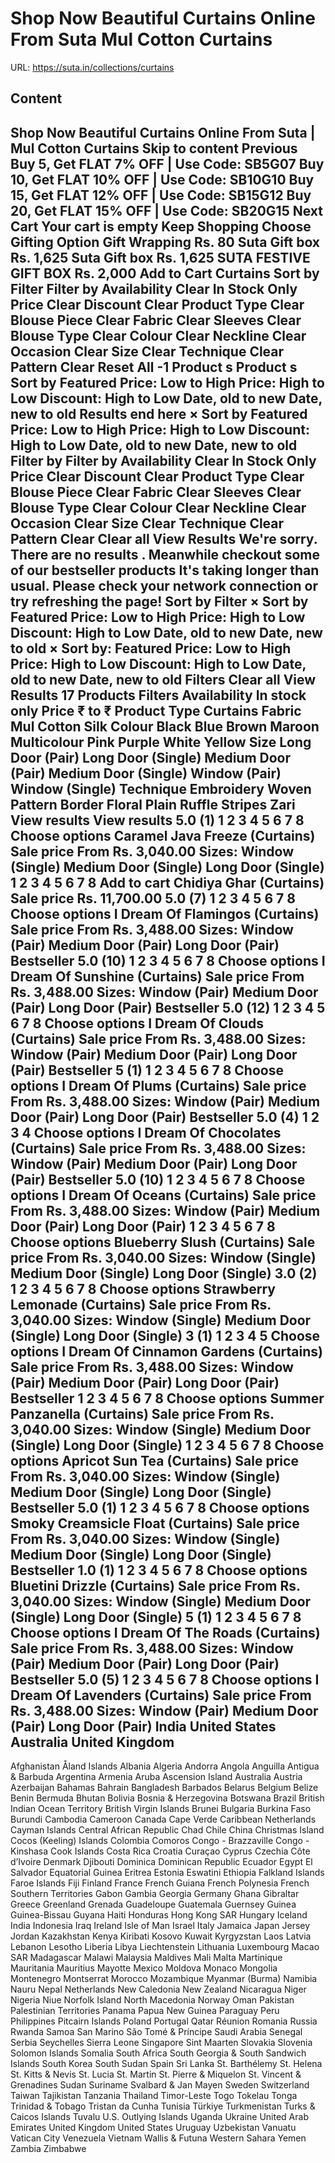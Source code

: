 # Shop Now Beautiful Curtains Online From Suta  Mul Cotton Curtains

URL: https://suta.in/collections/curtains

## Content

Shop Now Beautiful Curtains Online From Suta | Mul Cotton Curtains
Skip to content
Previous
Buy 5, Get FLAT 7% OFF | Use Code: SB5G07
Buy 10, Get FLAT 10% OFF | Use Code: SB10G10
Buy 15, Get FLAT 12% OFF | Use Code: SB15G12
Buy 20, Get FLAT 15% OFF | Use Code: SB20G15
Next
Cart
Your cart is empty
Keep Shopping
Choose Gifting Option
Gift Wrapping
Rs. 80
Suta Gift box
Rs. 1,625
Suta Gift box
Rs. 1,625
SUTA FESTIVE GIFT BOX
Rs. 2,000
Add to Cart
Curtains
Sort by
Filter
Filter by
Availability
Clear
In Stock Only
Price
Clear
Discount
Clear
Product Type
Clear
Blouse Piece
Clear
Fabric
Clear
Sleeves
Clear
Blouse Type
Clear
Colour
Clear
Neckline
Clear
Occasion
Clear
Size
Clear
Technique
Clear
Pattern
Clear
Reset All
-1
Product
s
Product
s
Sort by
Featured
Price: Low to High
Price: High to Low
Discount: High to Low
Date, old to new
Date, new to old
Results end here
×
Sort by
Featured
Price: Low to High
Price: High to Low
Discount: High to Low
Date, old to new
Date, new to old
Filter by
Filter by
Availability
Clear
In Stock Only
Price
Clear
Discount
Clear
Product Type
Clear
Blouse Piece
Clear
Fabric
Clear
Sleeves
Clear
Blouse Type
Clear
Colour
Clear
Neckline
Clear
Occasion
Clear
Size
Clear
Technique
Clear
Pattern
Clear
Clear all
View Results
We're sorry. There are no results
.
Meanwhile checkout some of our bestseller products
It's taking longer than usual. Please check your network connection or try refreshing the page!
Sort by
Filter
×
Sort by
Featured
Price: Low to High
Price: High to Low
Discount: High to Low
Date, old to new
Date, new to old
×
Sort by:
Featured
Price: Low to High
Price: High to Low
Discount: High to Low
Date, old to new
Date, new to old
Filters
Clear all
View Results
17 Products
Filters
Availability
In stock only
Price
₹
to
₹
Product Type
Curtains
Fabric
Mul Cotton
Silk
Colour
Black
Blue
Brown
Maroon
Multicolour
Pink
Purple
White
Yellow
Size
Long Door (Pair)
Long Door (Single)
Medium Door (Pair)
Medium Door (Single)
Window (Pair)
Window (Single)
Technique
Embroidery
Woven
Pattern
Border
Floral
Plain
Ruffle
Stripes
Zari
View results
View results
5.0
(1)
1
2
3
4
5
6
7
8
Choose options
Caramel Java Freeze (Curtains)
Sale price
From Rs. 3,040.00
Sizes:
Window (Single)
Medium Door (Single)
Long Door (Single)
1
2
3
4
5
6
7
8
Add to cart
Chidiya Ghar (Curtains)
Sale price
Rs. 11,700.00
5.0
(7)
1
2
3
4
5
6
7
8
Choose options
I Dream Of Flamingos (Curtains)
Sale price
From Rs. 3,488.00
Sizes:
Window (Pair)
Medium Door (Pair)
Long Door (Pair)
Bestseller
5.0
(10)
1
2
3
4
5
6
7
8
Choose options
I Dream Of Sunshine (Curtains)
Sale price
From Rs. 3,488.00
Sizes:
Window (Pair)
Medium Door (Pair)
Long Door (Pair)
Bestseller
5.0
(12)
1
2
3
4
5
6
7
8
Choose options
I Dream Of Clouds (Curtains)
Sale price
From Rs. 3,488.00
Sizes:
Window (Pair)
Medium Door (Pair)
Long Door (Pair)
Bestseller
5
(1)
1
2
3
4
5
6
7
8
Choose options
I Dream Of Plums (Curtains)
Sale price
From Rs. 3,488.00
Sizes:
Window (Pair)
Medium Door (Pair)
Long Door (Pair)
Bestseller
5.0
(4)
1
2
3
4
Choose options
I Dream Of Chocolates (Curtains)
Sale price
From Rs. 3,488.00
Sizes:
Window (Pair)
Medium Door (Pair)
Long Door (Pair)
Bestseller
5.0
(10)
1
2
3
4
5
6
7
8
Choose options
I Dream Of Oceans (Curtains)
Sale price
From Rs. 3,488.00
Sizes:
Window (Pair)
Medium Door (Pair)
Long Door (Pair)
1
2
3
4
5
6
7
8
Choose options
Blueberry Slush (Curtains)
Sale price
From Rs. 3,040.00
Sizes:
Window (Single)
Medium Door (Single)
Long Door (Single)
3.0
(2)
1
2
3
4
5
6
7
8
Choose options
Strawberry Lemonade (Curtains)
Sale price
From Rs. 3,040.00
Sizes:
Window (Single)
Medium Door (Single)
Long Door (Single)
3
(1)
1
2
3
4
5
Choose options
I Dream Of Cinnamon Gardens (Curtains)
Sale price
From Rs. 3,488.00
Sizes:
Window (Pair)
Medium Door (Pair)
Long Door (Pair)
Bestseller
1
2
3
4
5
6
7
8
Choose options
Summer Panzanella (Curtains)
Sale price
From Rs. 3,040.00
Sizes:
Window (Single)
Medium Door (Single)
Long Door (Single)
1
2
3
4
5
6
7
8
Choose options
Apricot Sun Tea (Curtains)
Sale price
From Rs. 3,040.00
Sizes:
Window (Single)
Medium Door (Single)
Long Door (Single)
Bestseller
5.0
(1)
1
2
3
4
5
6
7
8
Choose options
Smoky Creamsicle Float (Curtains)
Sale price
From Rs. 3,040.00
Sizes:
Window (Single)
Medium Door (Single)
Long Door (Single)
Bestseller
1.0
(1)
1
2
3
4
5
6
7
8
Choose options
Bluetini Drizzle (Curtains)
Sale price
From Rs. 3,040.00
Sizes:
Window (Single)
Medium Door (Single)
Long Door (Single)
5
(1)
1
2
3
4
5
6
7
8
Choose options
I Dream Of The Roads (Curtains)
Sale price
From Rs. 3,488.00
Sizes:
Window (Pair)
Medium Door (Pair)
Long Door (Pair)
Bestseller
5.0
(5)
1
2
3
4
5
6
7
8
Choose options
I Dream Of Lavenders (Curtains)
Sale price
From Rs. 3,488.00
Sizes:
Window (Pair)
Medium Door (Pair)
Long Door (Pair)
India
United States
Australia
United Kingdom
---
Afghanistan
Åland Islands
Albania
Algeria
Andorra
Angola
Anguilla
Antigua & Barbuda
Argentina
Armenia
Aruba
Ascension Island
Australia
Austria
Azerbaijan
Bahamas
Bahrain
Bangladesh
Barbados
Belarus
Belgium
Belize
Benin
Bermuda
Bhutan
Bolivia
Bosnia & Herzegovina
Botswana
Brazil
British Indian Ocean Territory
British Virgin Islands
Brunei
Bulgaria
Burkina Faso
Burundi
Cambodia
Cameroon
Canada
Cape Verde
Caribbean Netherlands
Cayman Islands
Central African Republic
Chad
Chile
China
Christmas Island
Cocos (Keeling) Islands
Colombia
Comoros
Congo - Brazzaville
Congo - Kinshasa
Cook Islands
Costa Rica
Croatia
Curaçao
Cyprus
Czechia
Côte d’Ivoire
Denmark
Djibouti
Dominica
Dominican Republic
Ecuador
Egypt
El Salvador
Equatorial Guinea
Eritrea
Estonia
Eswatini
Ethiopia
Falkland Islands
Faroe Islands
Fiji
Finland
France
French Guiana
French Polynesia
French Southern Territories
Gabon
Gambia
Georgia
Germany
Ghana
Gibraltar
Greece
Greenland
Grenada
Guadeloupe
Guatemala
Guernsey
Guinea
Guinea-Bissau
Guyana
Haiti
Honduras
Hong Kong SAR
Hungary
Iceland
India
Indonesia
Iraq
Ireland
Isle of Man
Israel
Italy
Jamaica
Japan
Jersey
Jordan
Kazakhstan
Kenya
Kiribati
Kosovo
Kuwait
Kyrgyzstan
Laos
Latvia
Lebanon
Lesotho
Liberia
Libya
Liechtenstein
Lithuania
Luxembourg
Macao SAR
Madagascar
Malawi
Malaysia
Maldives
Mali
Malta
Martinique
Mauritania
Mauritius
Mayotte
Mexico
Moldova
Monaco
Mongolia
Montenegro
Montserrat
Morocco
Mozambique
Myanmar (Burma)
Namibia
Nauru
Nepal
Netherlands
New Caledonia
New Zealand
Nicaragua
Niger
Nigeria
Niue
Norfolk Island
North Macedonia
Norway
Oman
Pakistan
Palestinian Territories
Panama
Papua New Guinea
Paraguay
Peru
Philippines
Pitcairn Islands
Poland
Portugal
Qatar
Réunion
Romania
Russia
Rwanda
Samoa
San Marino
São Tomé & Príncipe
Saudi Arabia
Senegal
Serbia
Seychelles
Sierra Leone
Singapore
Sint Maarten
Slovakia
Slovenia
Solomon Islands
Somalia
South Africa
South Georgia & South Sandwich Islands
South Korea
South Sudan
Spain
Sri Lanka
St. Barthélemy
St. Helena
St. Kitts & Nevis
St. Lucia
St. Martin
St. Pierre & Miquelon
St. Vincent & Grenadines
Sudan
Suriname
Svalbard & Jan Mayen
Sweden
Switzerland
Taiwan
Tajikistan
Tanzania
Thailand
Timor-Leste
Togo
Tokelau
Tonga
Trinidad & Tobago
Tristan da Cunha
Tunisia
Türkiye
Turkmenistan
Turks & Caicos Islands
Tuvalu
U.S. Outlying Islands
Uganda
Ukraine
United Arab Emirates
United Kingdom
United States
Uruguay
Uzbekistan
Vanuatu
Vatican City
Venezuela
Vietnam
Wallis & Futuna
Western Sahara
Yemen
Zambia
Zimbabwe